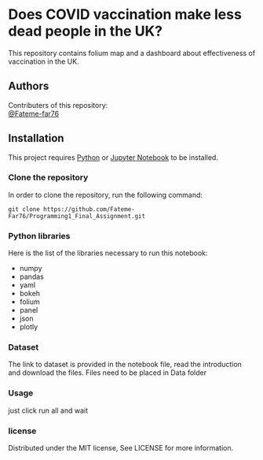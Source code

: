 # Does COVID vaccination make less dead people in the UK?
This repository contains folium map and a dashboard about effectiveness of vaccination in the UK.

## Authors
Contributers of this repository: \
[@Fateme-far76](https://github.com/Fateme-far76) 
 
## Installation

This project requires [Python](https://www.python.org/downloads/) or [Jupyter Notebook](https://jupyter.org/) to be installed.


### Clone the repository
In order to clone the repository, run the following command:

```
git clone https://github.com/Fateme-Far76/Programming1_Final_Assignment.git
```

### Python libraries
Here is the list of the libraries necessary to run this notebook:
- numpy
- pandas
- yaml
- bokeh
- folium
- panel
- json
- plotly
   
### Dataset
The link to dataset is provided in the notebook file, read the introduction and download the files. Files need to be placed in Data folder

### Usage
just click run all and wait

### license
Distributed under the MIT license, See LICENSE for more information.
 
